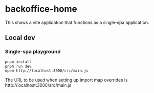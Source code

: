 # backoffice-home

This shows a vite application that functions as a single-spa application.

## Local dev

### Single-spa playground

```sh
pnpm install
pnpm run dev
open http://localhost:3000/src/main.js
```

The URL to be used when setting up import map overrides is http://localhost:3000/src/main.js
